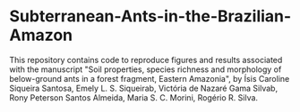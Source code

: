 # Subterranean-Ants-in-the-Brazilian-Amazon


This repository contains code to reproduce figures and results associated with the manuscript "Soil properties, species richness and morphology of below-ground ants in a forest fragment, Eastern Amazonia", by 
Ísis Caroline Siqueira Santosa, Emely L. S. Siqueirab, Victória de Nazaré Gama Silvab, Rony Peterson Santos Almeida, Maria S. C. Morini, Rogério R. Silva.
